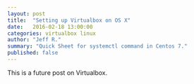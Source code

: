 ```yaml
---
layout: post
title:  "Setting up Virtualbox on OS X"
date:   2016-02-18 13:00:00
categories: virtualbox linux
author: "Jeff R."
summary: "Quick Sheet for systemctl command in Centos 7."
published: false
---
```


This is a future post on Virtualbox.